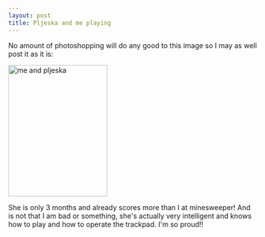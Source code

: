 ```yaml
---
layout: post
title: Pljeska and me playing
---
```


No amount of photoshopping will do any good to this image so I may as well post it as it is:

<a href="http://victor.carotena.net/weblog/archives/images/gallery/IMAG0074.html" onclick="window.open('http://victor.carotena.net/weblog/archives/images/gallery/IMAG0074.html', 'popup', 'width=600,height=800,scrollbars=no,resizable=no,toolbar=no,directories=no,location=no,menubar=no,status=no,left=0,top=0'); return false"><img src="http://victor.carotena.net/weblog/archives/images/gallery/IMAG0074-thumb.jpg" width="200" height="266" border="0" title="me and pljeska" /></a>

She is only 3 months and already scores more than I at minesweeper! And is not that I am bad or something, she's actually very intelligent and knows how to play and how to operate the trackpad. I'm so proud!!
